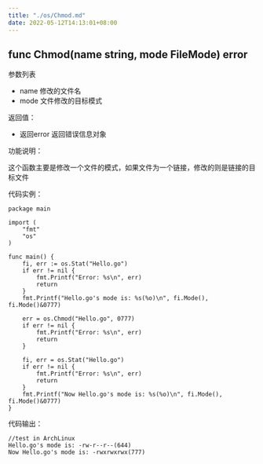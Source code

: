 ```yaml
---
title: "./os/Chmod.md"
date: 2022-05-12T14:13:01+08:00
---
```

## func Chmod(name string, mode FileMode) error

参数列表

- name 修改的文件名
- mode 文件修改的目标模式

返回值：

- 返回error 返回错误信息对象

功能说明：

这个函数主要是修改一个文件的模式，如果文件为一个链接，修改的则是链接的目标文件

代码实例：

    package main

    import (
        "fmt"
        "os"
    )

    func main() {
        fi, err := os.Stat("Hello.go")
        if err != nil {
            fmt.Printf("Error: %s\n", err)
            return
        }
        fmt.Printf("Hello.go's mode is: %s(%o)\n", fi.Mode(), fi.Mode()&0777)

        err = os.Chmod("Hello.go", 0777)
        if err != nil {
            fmt.Printf("Error: %s\n", err)
            return
        }

        fi, err = os.Stat("Hello.go")
        if err != nil {
            fmt.Printf("Error: %s\n", err)
            return
        }
        fmt.Printf("Now Hello.go's mode is: %s(%o)\n", fi.Mode(), fi.Mode()&0777)
    }

代码输出：

    //test in ArchLinux
    Hello.go's mode is: -rw-r--r--(644)
    Now Hello.go's mode is: -rwxrwxrwx(777)
